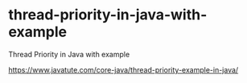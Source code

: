 # thread-priority-in-java-with-example
Thread Priority in Java with example

https://www.javatute.com/core-java/thread-priority-example-in-java/
